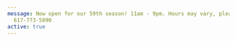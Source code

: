 ```yaml
---
message: Now open for our 59th season! 11am - 9pm. Hours may vary, please call
  617-773-5090
active: true
---
```

